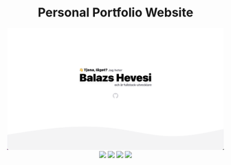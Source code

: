 <h1 align="center">
  Personal Portfolio Website
</h1>
<!-- <h3 align="center">
  Balazs Hevesi
</h3> -->

<a href="https://www.balazshevesi.com/">
  <img src="./readme-assets/showcase.png"/>
</a>

<div align="center">
  <img src="https://img.shields.io/badge/Astro-BC52EE?logo=astro&logoColor=fff&style=for-the-badge"/>
  <img src="https://img.shields.io/badge/TypeScript-3178C6?logo=typescript&logoColor=fff&style=for-the-badge"/>
  <img src="https://img.shields.io/badge/Tailwind%20CSS-06B6D4?logo=tailwindcss&logoColor=fff&style=for-the-badge"/>
  <img src="https://img.shields.io/badge/Vercel-000?logo=vercel&logoColor=fff&style=for-the-badge"/>
</div>
